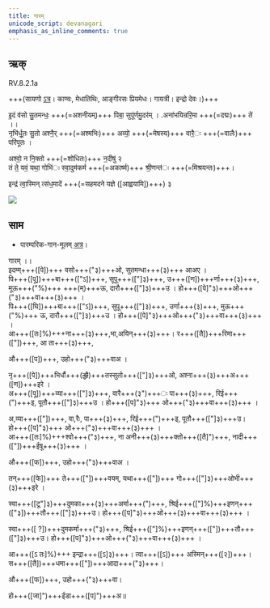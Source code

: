 ```yaml
---
title: गारम्  
unicode_script: devanagari  
emphasis_as_inline_comments: true
---   
```


## ऋक्

RV.8.2.1a

+++(सायणो [ऽत्र](https://archive.org/stream/RgVedaWithSayanasCommentaryPart3/rv_sayanabhasya_part3#page/n619/mode/2up&sa=D&ust=1542425956247000)। काण्वः, मेधातिथिः, आङ्गीरसः प्रियमेधः। गायत्री। इन्द्रो देवः।)+++

इ॒दं व॑सो सु॒तमन्धः॒ +++(=अशनीयम्)+++ पिबा॒ सुपू॑र्णमु॒दर॑म् । .अना॑भयिन्ररि॒मा +++(=दद्मः)+++ ते॑ ।।  
नृभि॑र्धू॒तः सु॒तो अश्नै॒र् +++(=अश्मभिः)+++ अव्यो॒ +++(=मेषस्य)+++ वारै॒ः +++(=वालैः)+++ परि॑पूतः ।

अश्वो॒ न नि॒क्तो +++(=शोधितः)+++ न॒दीषु॑ २  
तं ते॒ यवं॒ यथा॒ गोभि॑ः स्वा॒दुम॑कर्म +++(=अकार्ष्म)+++ श्री॒णन्त॑ः  +++(=मिश्रयन्तः)+++।

इन्द्र॑ त्वा॒स्मिन् त्स॑ध॒मादे॑ +++(=सहमदने यज्ञे ([आह्वयामि])+++) ३

![](../../images/indra-squeezing-soma-into-mouth.jpg)


## साम

- पारम्परिक-गान-मूलम् [अत्र](https://archive.org/stream/sAmaveda-jaiminIya-paravastu-paramparA-docs/AASHEERVACHANA%20SAAMAANI#page/n1/mode/1up&sa=D&ust=1542425956247000)।
<div class="audioEmbed"  caption="रामानुजार्यः 1974 " src="https://archive
.org/download/jaiminIya-sAma-gAna-paravastu-tradition-rAmAnuja/gAram.mp3"></div>
<div class="audioEmbed"  caption="गोपालार्यः 2015  " src="https://archive
.org/download/jaiminIya-sAma-gAna-paravastu-tradition-gopAla-2015/gAram.mp3"></div>
<div class="audioEmbed"  caption="गोपालपवनयोर् अनुवचनम् 2015 1x" src="https://archive
.org/download/jaiminIya-sAma-gAna-paravastu-tradition-anuvachanam-gopAla-pavana-2015/gAram.mp3"></div>
<div class="audioEmbed"  caption="गोपालपवनयोर् अनुवचनम् 2015 1.5x" src="https://archive
.org/download/jaiminIya-sAma-gAna-paravastu-tradition-anuvachanam-gopAla-pavana-2015-150p-speed/gAram.mp3"></div>

गारम् ।।    
इदम्म्+++([पे])+++ वसो+++("३)+++ओ, सुतमन्धा+++(३)+++ आअए ।  
पि+++([पू])+++बा+++(["ऽ])+++, सूपू+++(["]३)+++, उ+++([ण])+++र्णा+++(३)+++, मूऊ+++("%)+++ +++(म्)+++ऊ, दारौ+++(["]३)+++उ । हो+++([पे]"३)+++ओ+++("३)+++वा+++(३)+++ ।    
पि+++([घि])+++बा+++(["ऽ])+++, सुपू+++(["]३)+++, उर्णा+++(३)+++,  मुऊ+++("%)+++ ऊ, दारौ+++(["]३)+++उ । हो+++([पे]"३)+++ओ+++("३)+++वा+++(३)+++ ।    
आ+++([तः]%)+++ना+++(३)+++,भा,अयिन्+++(३)+++। र+++([तै])+++रिमा+++(["])+++, आ ता+++(३)+++,

औ+++([प])+++, उहो+++("३)+++वाअ ।  
  
नृ+++([पे])+++भिर्धौ+++(~~द्धौ~~)+++तस्सुतो+++(["]३)+++ओ, अश्ना+++(३)+++अ+++([ण])+++इरे ।  
अ+++([पू])+++व्या+++(["]३)+++, वारै+++(३")+++ः पा+++(३)+++, रिई+++(")+++इ, पूतौ+++(["]३)+++उ । हो+++([प]"३)+++ ओ+++("३)+++वा+++(३)+++ ।  

अ,व्या+++(["])+++, वा,रैः, पा+++(३)+++, रिई+++(")+++इ, पूतौ+++(["]३)+++उ। हो+++([प]"३)+++ ओ+++("३)+++वा+++(३)+++ ।    
आ+++([तः]%)+++श्वो+++("३)+++, ना अनी+++(३)+++क्तो+++([तै]")+++, नादी+++(["])+++ईषू+++(३)+++ ।  

औ+++([फ])+++, उहो+++("३)+++वाअ ।

  
तन्+++([फे])+++ ते+++(["])+++वयम्, यथा+++(["])+++ गो+++(["]३)+++ओभी+++(३)+++इरे ।

स्वा+++([टू"]३)+++दुमका+++(३)+++अर्मा+++(")+++, श्रिई+++(["]%)+++इणन्+++(["३])+++तौ+++(["]३)+++उ। हो+++([प]"३)+++ओ+++(३)+++वा+++(३)+++ ।

स्वा+++([ ?])+++दुमकर्मा+++("३)+++, श्रिई+++(["]%)+++इणन्+++(["])+++तौ+++(["]३)+++उ। हो+++([प]"३)+++ओ+++("३)+++वा+++(३)+++ ।  

आ+++([ऽ तः]%)+++ इन्द्रा+++([ऽ]३)+++। त्वा+++([ऽ])+++ अस्मिन्+++([२])+++। स+++([तै])+++धमा+++(["])+++आदा+++("३)+++।  

औ+++([फ])+++, उहो+++("३)+++वा।

हो+++([जा]")+++ईडा+++([प]")+++अ॥